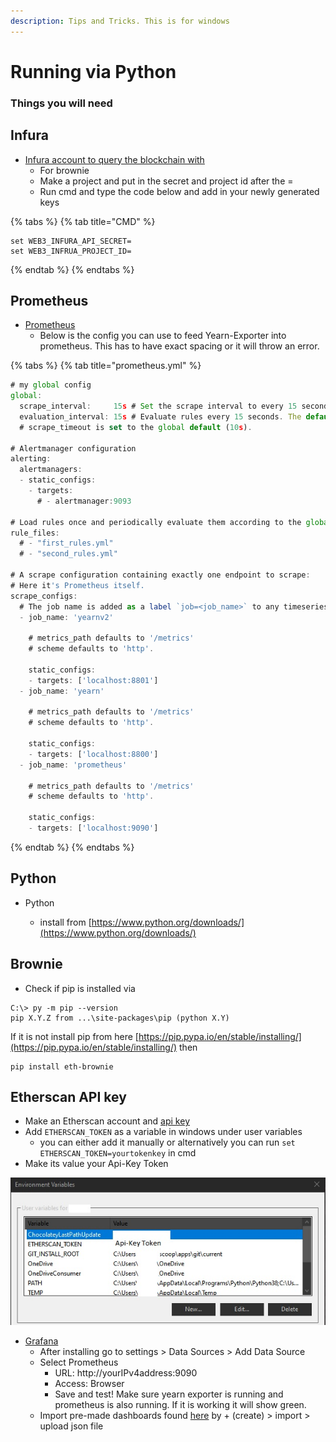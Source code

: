 ```yaml
---
description: Tips and Tricks. This is for windows
---
```


# Running via Python

### Things you will need

## Infura

* [Infura account to query the blockchain with](https://infura.io/login) 
  * For brownie
  * Make a project and put in the secret and project id after the =
  * Run cmd and type the code below and add in your newly generated keys

{% tabs %}
{% tab title="CMD" %}
```text
set WEB3_INFURA_API_SECRET=
set WEB3_INFRUA_PROJECT_ID=
```
{% endtab %}
{% endtabs %}

## Prometheus

* [Prometheus](https://prometheus.io/download/)
  * Below is the config you can use to feed Yearn-Exporter into prometheus. This has to have exact spacing or it will throw an error. 

{% tabs %}
{% tab title="prometheus.yml" %}
```javascript
# my global config
global:
  scrape_interval:     15s # Set the scrape interval to every 15 seconds. Default is every 1 minute.
  evaluation_interval: 15s # Evaluate rules every 15 seconds. The default is every 1 minute.
  # scrape_timeout is set to the global default (10s).

# Alertmanager configuration
alerting:
  alertmanagers:
  - static_configs:
    - targets:
      # - alertmanager:9093

# Load rules once and periodically evaluate them according to the global 'evaluation_interval'.
rule_files:
  # - "first_rules.yml"
  # - "second_rules.yml"

# A scrape configuration containing exactly one endpoint to scrape:
# Here it's Prometheus itself.
scrape_configs:
  # The job name is added as a label `job=<job_name>` to any timeseries scraped from this config.
  - job_name: 'yearnv2'

    # metrics_path defaults to '/metrics'
    # scheme defaults to 'http'.

    static_configs:
    - targets: ['localhost:8801']
  - job_name: 'yearn'

    # metrics_path defaults to '/metrics'
    # scheme defaults to 'http'.

    static_configs:
    - targets: ['localhost:8800']  
  - job_name: 'prometheus'

    # metrics_path defaults to '/metrics'
    # scheme defaults to 'http'.

    static_configs:
    - targets: ['localhost:9090']

```
{% endtab %}
{% endtabs %}

## Python

* Python

  * install from [https://www.python.org/downloads/](https://www.python.org/downloads/)

## Brownie

* Check if pip is installed via

```text
C:\> py -m pip --version
pip X.Y.Z from ...\site-packages\pip (python X.Y)
```

If it is not install pip from here [https://pip.pypa.io/en/stable/installing/](https://pip.pypa.io/en/stable/installing/) then

```text
pip install eth-brownie
```

## Etherscan API key

* Make an Etherscan account and [api key](https://etherscan.io/myapikey)
* Add `ETHERSCAN_TOKEN` as a variable in windows under user variables
  * you can either add it manually or alternatively you can run `set ETHERSCAN_TOKEN=yourtokenkey` in cmd
* Make its value your Api-Key Token

![](../../../.gitbook/assets/envirvari.jpg)

* [Grafana](https://grafana.com/get)
  * After installing go to settings &gt; Data Sources &gt; Add Data Source
  * Select Prometheus
    * URL:  http://yourIPv4address:9090
    * Access: Browser
    * Save and test! Make sure yearn exporter is running and prometheus is also running. If it is working it will show green. 
  * Import pre-made dashboards found [here](https://github.com/DarkGhost7/yearn-exporter-info/tree/master/Dashboards) by + \(create\) &gt; import &gt; upload json file

